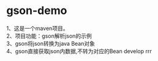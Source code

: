 # gson-demo
1、这是一个maven项目。   
2、项目功能：gson解析json的示例   
3、gson将json转换为java Bean对象   
4、gson直接获取json内数据,不转为对应的Bean
develop
rrr